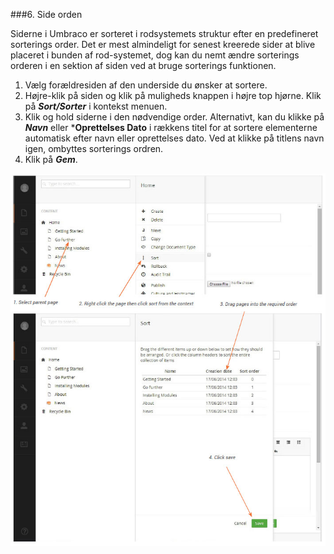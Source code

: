 ###6. Side orden

Siderne i Umbraco er sorteret i rodsystemets struktur efter en predefineret sorterings order. Det er mest almindeligt for senest kreerede sider at blive placeret i bunden af rod-systemet, dog kan du nemt ændre sorterings orderen i en sektion af siden ved at bruge sorterings funktionen.

1. Vælg forældresiden af den underside du ønsker at sortere.
2. Højre-klik på siden og klik på muligheds knappen i højre top hjørne. Klik på ***Sort/Sorter*** i kontekst menuen.
3. Klik og hold siderne i den nødvendige order. Alternativt, kan du klikke på ***Navn*** eller ***Oprettelses Dato** i rækkens titel for at sortere elementerne automatisk efter navn eller oprettelses dato. Ved at klikke på titlens navn igen, ombyttes sorterings ordren. 
4. Klik på ***Gem***.

![orderPages.jpg](images/orderPages.jpg)
